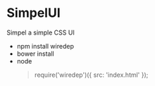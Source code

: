 # SimpelUI
Simpel a simple CSS UI

- npm install wiredep
- bower install
- node
  > require('wiredep')({ src: 'index.html' });